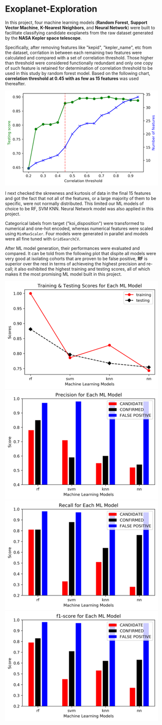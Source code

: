 # Exoplanet-Exploration

<p>In this project, four machine learning models (<strong>Random Forest</strong>, <strong>Support Vector Machine</strong>, <strong>K-Nearest Neighbors</strong>, and <strong>Neural Network</strong>) were built to facilitate classifying candidate exoplanets from the raw dataset generated by the <strong>NASA Kepler space telescope</strong>.</p>

<p>Specifically, after removing features like "kepid", "kepler_name", etc from the dataset, corrlation in between each remaining two features were calculated and compared with a set of correlation threshold. Those higher than threshold were considered functionally redundant and only one copy of such feature is retained for determination of correlation threshold to be used in this study by random forest model. Based on the following chart, <strong>correlation threshold at 0.45 with as few as 15 features</strong> was used thereafter.</p>
<img src="/figures/correlation_threshold.png" alt="corrlation threshold"> 

<p>I next checked the skrewness and kurtosis of data in the final 15 features and got the fact that not all of the features, or a large majority of them to be specific, were not normally distributed. This limited our ML models of choice to be RF, SVM KNN. Neural Network model was also applied in this project.</p>

<p>Categorical labels from target ("koi_disposition") were transformed to numerical and one-hot encoded, whereas numerical features were scaled using <code>MinMaxScaler</code>. Four models were generated in parallel and models were all fine tuned with <code>GridSearchCV</code>.</p>

<p>After ML model generation, their performances were evaluated and compared. It can be told from the following plot that dispite all models were very good at isolating cohorts that are proven to be false positive, <strong>RF</strong> is superior over the rest in terms of achieveing the highest precision and re-call; it also exihibited the highest training and testing scores, all of which makes it the most promising ML model built in this project.</p>
<img src="/figures/training_testing_scores.png" alt="training_testing">
<img src="/figures/test_precision.png" alt="precision">
<img src="/figures/test_recall.png" alt="recall">
<img src="/figures/test_f1_score.png" alt="test_f1_score">
